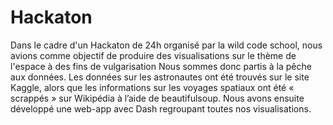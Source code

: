 # Hackaton

Dans le cadre d'un Hackaton de 24h organisé par la wild code school, nous avions comme objectif de produire des visualisations sur le thème de l'espace à des fins de vulgarisation
Nous sommes donc partis à la pêche aux données. Les données sur les astronautes ont été trouvés sur le site Kaggle, alors que les informations sur les voyages spatiaux ont été « scrappés » sur Wikipédia à l’aide de beautifulsoup. Nous avons ensuite développé une web-app avec Dash regroupant toutes nos visualisations.

